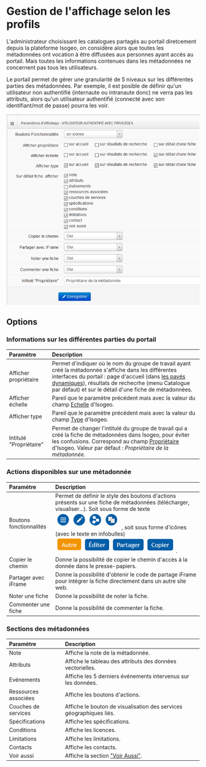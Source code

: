 # Gestion de l'affichage selon les profils

L'administrateur choisissant les catalogues partagés au portail diretcement depuis la plateforme Isogeo, on considère alors que toutes les métadonnées ont vocation à être diffusées aux personnes ayant accès au portail. Mais toutes les informations contenues dans les métadonnées ne concernent pas tous les utilisateurs.

Le portail permet de gérer une granularité de 5 niveaux sur les différentes parties des métadonnées. Par exemple, il est posible de définir qu'un utilisateur non authentifié \(internaute ou intranaute donc\) ne verra pas les attributs, alors qu'un utilisateur authentifié \(connecté avec son identifiant/mot de passe\) pourra les voir.

![&quot;Exemple des paramètres d&apos;affichage pour le rôle &apos;Utilisateur authentifié avec privilège&apos;&quot;](/assets/back_display_advanced_user.png)

## Options

### Informations sur les différentes parties du portail

| Paramètre | Description |
| :--- | :--- |
| Afficher propriétaire | Permet d'indiquer où le nom du groupe de travail ayant créé la métadonnée s'affiche dans les différentes interfaces du portail : page d'accueil \(dans [les pavés dynamiques](/homepage/dyn-sections.md)\), résultats de rechecrhe \(menu Catalogue par défaut\) et sur le détail d'une fiche de métadonnées. |
| Afficher échelle | Pareil que le paramètre précédent mais avec la valeur du champ [Echelle](http://help.isogeo.com/fr/features/documentation/md_geography.html#echelle) d'Isogeo. |
| Afficher type | Pareil que le paramètre précédent mais avec la valeur du champ [Type](http://help.isogeo.com/fr/features/documentation/index.html#les-différents-types-de-ressources) d'Isogeo. |
| Intitulé "Propriétaire" | Permet de changer l'intitulé du groupe de travail qui a créé la fiche de métadonnées dans Isogeo, pour éviter les confusions. Correspond au champ [Propriétaire](http://help.isogeo.com/fr/start/group_switch.html#mon-compte-mes-groupes-de-travail) d'Isogeo. Valeur par défaut : _Propriétaire de la métadonnée_. |

### Actions disponibles sur une métadonnée

| Paramètre | Description |
| :--- | :--- |
| Boutons fonctionnalités | Permet de définir le style des boutons d'actions présents sur une fiche de métadonnées \(télécharger, visualiser...\). Soit sous forme de texte ![](/assets/front_md_actions_buttons.png) , soit sous forme d'icônes \(avec le texte en infobulles\) ![](/assets/front_md_actions_labels.png). |
| Copier le chemin | Donne la possibilité de copier le chemin d'accès à la donnée dans le presse-papiers. |
| Partager avec iFrame | Donne la possibilité d'obtenir le code de partage iFrame pour intégrer la fiche directement dans un autre site web. |
| Noter une fiche | Donne la possibilité de noter la fiche. |
| Commenter une fiche | Donne la possibilité de commenter la fiche. |

### Sections des métadonnées

| Paramètre | Description |
| :--- | :--- |
| Note | Affiche la note de la métadonnée. |
| Attributs | Affiche le tableau des attributs des données vectorielles. |
| Evénements | Affiche les 5 derniers événements intervenus sur les données. |
| Ressources associées | Affiche les boutons d'actions. |
| Couches de services | Affiche le bouton de visualisation des services géographiques liés. |
| Spécifications | Affiche les spécifications. |
| Conditions | Affiche les licences. |
| Limitations | Affiche les limitations. |
| Contacts | Affiche les contacts. |
| Voir aussi | Affiche la section ["Voir Aussi"](/settings/voir-aussi.md). |



